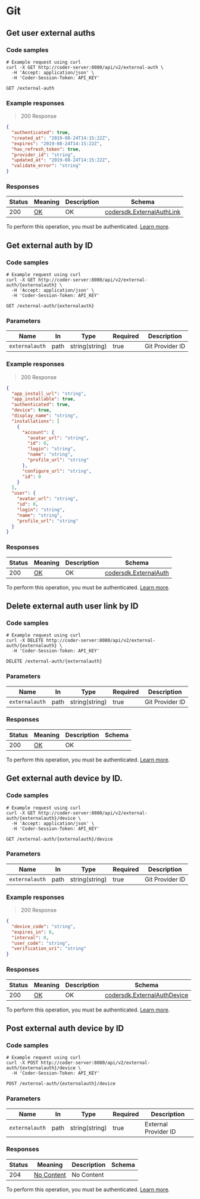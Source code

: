 # Git

## Get user external auths

### Code samples

```shell
# Example request using curl
curl -X GET http://coder-server:8080/api/v2/external-auth \
  -H 'Accept: application/json' \
  -H 'Coder-Session-Token: API_KEY'
```

`GET /external-auth`

### Example responses

> 200 Response

```json
{
  "authenticated": true,
  "created_at": "2019-08-24T14:15:22Z",
  "expires": "2019-08-24T14:15:22Z",
  "has_refresh_token": true,
  "provider_id": "string",
  "updated_at": "2019-08-24T14:15:22Z",
  "validate_error": "string"
}
```

### Responses

| Status | Meaning                                                 | Description | Schema                                                           |
| ------ | ------------------------------------------------------- | ----------- | ---------------------------------------------------------------- |
| 200    | [OK](https://tools.ietf.org/html/rfc7231#section-6.3.1) | OK          | [codersdk.ExternalAuthLink](schemas.md#codersdkexternalauthlink) |

To perform this operation, you must be authenticated.
[Learn more](authentication.md).

## Get external auth by ID

### Code samples

```shell
# Example request using curl
curl -X GET http://coder-server:8080/api/v2/external-auth/{externalauth} \
  -H 'Accept: application/json' \
  -H 'Coder-Session-Token: API_KEY'
```

`GET /external-auth/{externalauth}`

### Parameters

| Name           | In   | Type           | Required | Description     |
| -------------- | ---- | -------------- | -------- | --------------- |
| `externalauth` | path | string(string) | true     | Git Provider ID |

### Example responses

> 200 Response

```json
{
  "app_install_url": "string",
  "app_installable": true,
  "authenticated": true,
  "device": true,
  "display_name": "string",
  "installations": [
    {
      "account": {
        "avatar_url": "string",
        "id": 0,
        "login": "string",
        "name": "string",
        "profile_url": "string"
      },
      "configure_url": "string",
      "id": 0
    }
  ],
  "user": {
    "avatar_url": "string",
    "id": 0,
    "login": "string",
    "name": "string",
    "profile_url": "string"
  }
}
```

### Responses

| Status | Meaning                                                 | Description | Schema                                                   |
| ------ | ------------------------------------------------------- | ----------- | -------------------------------------------------------- |
| 200    | [OK](https://tools.ietf.org/html/rfc7231#section-6.3.1) | OK          | [codersdk.ExternalAuth](schemas.md#codersdkexternalauth) |

To perform this operation, you must be authenticated.
[Learn more](authentication.md).

## Delete external auth user link by ID

### Code samples

```shell
# Example request using curl
curl -X DELETE http://coder-server:8080/api/v2/external-auth/{externalauth} \
  -H 'Coder-Session-Token: API_KEY'
```

`DELETE /external-auth/{externalauth}`

### Parameters

| Name           | In   | Type           | Required | Description     |
| -------------- | ---- | -------------- | -------- | --------------- |
| `externalauth` | path | string(string) | true     | Git Provider ID |

### Responses

| Status | Meaning                                                 | Description | Schema |
| ------ | ------------------------------------------------------- | ----------- | ------ |
| 200    | [OK](https://tools.ietf.org/html/rfc7231#section-6.3.1) | OK          |        |

To perform this operation, you must be authenticated.
[Learn more](authentication.md).

## Get external auth device by ID.

### Code samples

```shell
# Example request using curl
curl -X GET http://coder-server:8080/api/v2/external-auth/{externalauth}/device \
  -H 'Accept: application/json' \
  -H 'Coder-Session-Token: API_KEY'
```

`GET /external-auth/{externalauth}/device`

### Parameters

| Name           | In   | Type           | Required | Description     |
| -------------- | ---- | -------------- | -------- | --------------- |
| `externalauth` | path | string(string) | true     | Git Provider ID |

### Example responses

> 200 Response

```json
{
  "device_code": "string",
  "expires_in": 0,
  "interval": 0,
  "user_code": "string",
  "verification_uri": "string"
}
```

### Responses

| Status | Meaning                                                 | Description | Schema                                                               |
| ------ | ------------------------------------------------------- | ----------- | -------------------------------------------------------------------- |
| 200    | [OK](https://tools.ietf.org/html/rfc7231#section-6.3.1) | OK          | [codersdk.ExternalAuthDevice](schemas.md#codersdkexternalauthdevice) |

To perform this operation, you must be authenticated.
[Learn more](authentication.md).

## Post external auth device by ID

### Code samples

```shell
# Example request using curl
curl -X POST http://coder-server:8080/api/v2/external-auth/{externalauth}/device \
  -H 'Coder-Session-Token: API_KEY'
```

`POST /external-auth/{externalauth}/device`

### Parameters

| Name           | In   | Type           | Required | Description          |
| -------------- | ---- | -------------- | -------- | -------------------- |
| `externalauth` | path | string(string) | true     | External Provider ID |

### Responses

| Status | Meaning                                                         | Description | Schema |
| ------ | --------------------------------------------------------------- | ----------- | ------ |
| 204    | [No Content](https://tools.ietf.org/html/rfc7231#section-6.3.5) | No Content  |        |

To perform this operation, you must be authenticated.
[Learn more](authentication.md).
